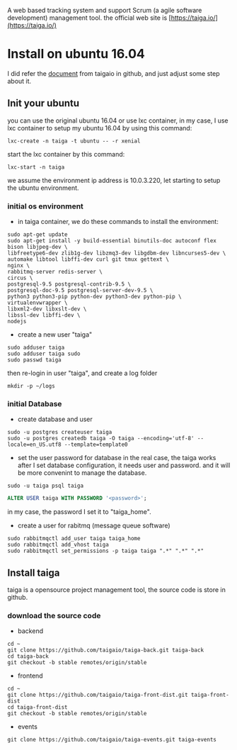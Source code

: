 A web based tracking system and support Scrum (a agile software development) management tool.
the official web site is [https://taiga.io/](https://taiga.io/)

# Install on ubuntu 16.04
I did refer the [document](https://taigaio.github.io/taiga-doc/dist/setup-production.html) from taigaio in github,
and just adjust some step about it.

## Init your ubuntu
you can use the original ubuntu 16.04 or use lxc container, in my case, I use lxc container to setup my ubuntu 16.04
by using this command:
```shell
lxc-create -n taiga -t ubuntu -- -r xenial
```

start the lxc container by this command:
```shell
lxc-start -n taiga
```

we assume the environment ip address is 10.0.3.220, let starting to setup the ubuntu environment.

### initial os environment
* in taiga container, we do these commands to install the environment:
```shell
sudo apt-get update
sudo apt-get install -y build-essential binutils-doc autoconf flex bison libjpeg-dev \
libfreetype6-dev zlib1g-dev libzmq3-dev libgdbm-dev libncurses5-dev \
automake libtool libffi-dev curl git tmux gettext \
nginx \
rabbitmq-server redis-server \
circus \
postgresql-9.5 postgresql-contrib-9.5 \
postgresql-doc-9.5 postgresql-server-dev-9.5 \
python3 python3-pip python-dev python3-dev python-pip \
virtualenvwrapper \
libxml2-dev libxslt-dev \
libssl-dev libffi-dev \
nodejs
```

* create a new user "taiga"
```shell
sudo adduser taiga
sudo adduser taiga sudo
sudo passwd taiga
```
then re-login in user "taiga", and create a log folder
```shell
mkdir -p ~/logs
```

### initial Database
* create database and user
```shell
sudo -u postgres createuser taiga
sudo -u postgres createdb taiga -O taiga --encoding='utf-8' --locale=en_US.utf8 --template=template0
```

* set the user password for database
in the real case, the taiga works after I set database configuration, it needs user and password.
and it will be more convenint to manage the database.
```shell
sudo -u taiga psql taiga
```
```sql
ALTER USER taiga WITH PASSWORD '<password>';
```
in my case, the password I set it to "taiga_home".

* create a user for rabitmq (message queue software)
```shell
sudo rabbitmqctl add_user taiga taiga_home
sudo rabbitmqctl add_vhost taiga
sudo rabbitmqctl set_permissions -p taiga taiga ".*" ".*" ".*"
```

## Install taiga
taiga is a opensource project management tool, the source code is store in github.

### download the source code
* backend
```shell
cd ~
git clone https://github.com/taigaio/taiga-back.git taiga-back
cd taiga-back
git checkout -b stable remotes/origin/stable
```

* frontend
```shell
cd ~
git clone https://github.com/taigaio/taiga-front-dist.git taiga-front-dist
cd taiga-front-dist
git checkout -b stable remotes/origin/stable
```

* events
```shell
git clone https://github.com/taigaio/taiga-events.git taiga-events
```